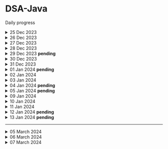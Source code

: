 # DSA-Java

Daily progress

<details>
  <summary>25 Dec 2023</summary>

- Check palindrome sum

</details>
<details>
  <summary>26 Dec 2023</summary>

- GCD / HCF (I used recursion before it's shared here :p)
- Armstrong numbers

</details>
<details>
  <summary>27 Dec 2023</summary>

- Print all divisors
- Is Prime or not

</details>
<details>
  <summary>28 Dec 2023</summary>

- Understand recursion by print somet…
- Print name N times using recursion
- Print 1 to N using recursion
- Print N to 1 using recursion
- Sum of first N numbers
- Factorial of N numbers
- Reverse an array
- is Palindrome
- fibonacci number

</details>
<details>
  <summary>29 Dec 2023 <b>pending</b></summary>

- learning Java collections (Stack, queue)

</details>
<details>
<summary>30 Dec 2023</summary>

- basic hashing
- frequency of a range
- also, missed my streak in codingstudio as i didn't solve one day :(

</details>
<details>
<summary>31 Dec 2023</summary>

- Started late and wrote incomplete solution

</details>  
<details>
<summary>
01 Jan 2024 <b>pending</b>
</summary>

- Find the highest/lowest frequency element
- selection sort
- Bubble Sort
- `Trying GCD of strings - couldn't solve yet`

</details>
<details>
<summary>02 Jan 2024</summary>

- Started with Easy array sums as I was short on time
- Largest element in array (O(n) approach )
- `second largest - trying rn`

</details>
<details>
<summary>03 Jan 2024</summary>

- second Min & Max elements in an array (O(n) approach)
- is array sorted
- remove duplicates from sorted array

</details>
<details>
<summary>04 Jan 2024 <b>pending</b></summary>

- Pair sum (easy array sum)

</details>
<details>
<summary>05 Jan 2024 <b>pending</b></summary>

- Pair sum (easy array sum)
  - Solved by naive method. 

</details>
<details>
<summary>09 Jan 2024</summary>

- Revise the previous progress

</details>
<details>
<summary>10 Jan 2024</summary>

- Sort 0,1,2
- Find duplicate

</details>
<details>
<summary>11 Jan 2024</summary>

- Find Unique

</details>
<details>
<summary>12 Jan 2024 <b>pending</b></summary>

- Hashmap implementation*

</details>
<details>
<summary>13 Jan 2024 <b>pending</b></summary>

- String palindrome
- First and last position of element in sorted array

</details>

-----
<details>
<summary>05 March 2024</summary>

- [Leetcode: Concatenate Arrays](https://leetcode.com/problems/concatenation-of-array)
- Learning Collections again :)
</details>
<details>
<summary>06 March 2024</summary>

- Practiced Basics of
  - Stacks
  - Queue
  - LinkedList
  - Deque
  - PriorityQueue
  - Comparators
  - Comparable
- Solved in naive way: [Build Array from Permutation](https://leetcode.com/problems/build-array-from-permutation/)
</details>
<details>
<summary>07 March 2024</summary>

- Solving: [Number of Good pairs](https://leetcode.com/problems/number-of-good-pairs/)
</details>
